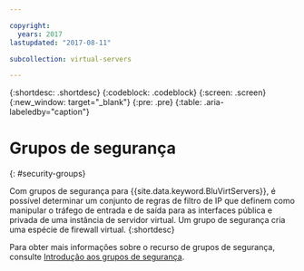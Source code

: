 ```yaml
---

copyright:
  years: 2017
lastupdated: "2017-08-11"

subcollection: virtual-servers

---
```


{:shortdesc: .shortdesc}
{:codeblock: .codeblock}
{:screen: .screen}
{:new_window: target="_blank"}
{:pre: .pre}
{:table: .aria-labeledby="caption"}


# Grupos de segurança
{: #security-groups}

Com grupos de segurança para {{site.data.keyword.BluVirtServers}}, é possível determinar um conjunto de regras de filtro de IP que definem como manipular o tráfego de entrada
e de saída para as interfaces pública e privada de uma instância de servidor virtual. Um grupo de segurança cria uma espécie de firewall virtual.
{:shortdesc}

Para obter mais informações sobre o recurso de grupos de segurança, consulte [Introdução aos grupos de segurança](/docs/infrastructure/security-groups?topic=security-groups-getting-started-with-security-groups).
